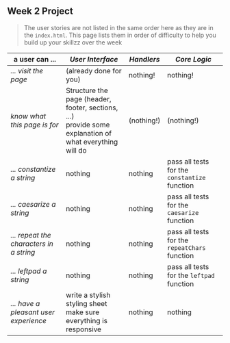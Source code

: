 ## Week 2 Project

> The user stories are not listed in the same order here as they are in the ```index.html```.  This page lists them in order of difficulty to help you build up your skillzz over the week

| __a user can ...__ | _User Interface_ | _Handlers_ | _Core Logic_ |
| --- | --- | --- | --- |
| _... visit the page_ | (already done for you) | nothing! | nothing! |
| _know what this page is for_ | Structure the page (header, footer, sections, ...) <br> provide some explanation of what everything will do  | (nothing!) | (nothing!) |
| _... constantize a string_ | nothing | nothing | pass all tests for the ```constantize``` function |
| _... caesarize a string_ | nothing | nothing | pass all tests for the ```caesarize``` function |
| _... repeat the characters in a string_ | nothing | nothing | pass all tests for the ```repeatChars``` function |
| _... leftpad a string_ | nothing | nothing | pass all tests for the ```leftpad``` function |
| _... have a pleasant user experience_ | write a stylish styling sheet <br> make sure everything is responsive  | nothing | nothing |
